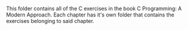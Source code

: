 This folder contains all of the C exercises in the book C Programming: A Modern Approach.
Each chapter has it's own folder that contains the exercises belonging to said chapter.
